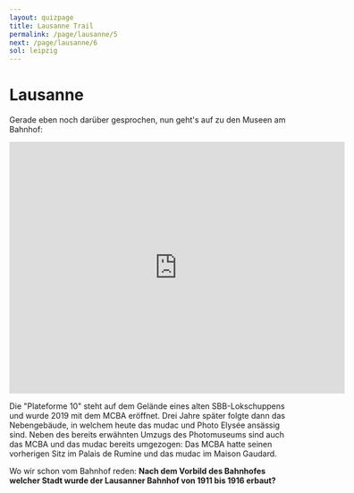 ```yaml
---
layout: quizpage
title: Lausanne Trail
permalink: /page/lausanne/5
next: /page/lausanne/6
sol: leipzig
---
```


# Lausanne

Gerade eben noch darüber gesprochen, nun geht's auf zu den Museen am Bahnhof:

<iframe src="https://www.google.com/maps/embed?pb=!1m18!1m12!1m3!1d3384.962255677515!2d6.624422633155965!3d46.51847799399394!2m3!1f0!2f0!3f0!3m2!1i1024!2i768!4f13.1!3m3!1m2!1s0x478c2fdfbfcfc14f%3A0x2a913a20f9edcb06!2sPLATEFORME%2010!5e0!3m2!1sen!2sch!4v1757050639514!5m2!1sen!2sch" width="600" height="450" style="border:0;" allowfullscreen="" loading="lazy" referrerpolicy="no-referrer-when-downgrade"></iframe>

Die "Plateforme 10" steht auf dem Gelände eines alten SBB-Lokschuppens und wurde 2019 mit dem MCBA eröffnet. Drei Jahre
später folgte dann das Nebengebäude, in welchem heute das mudac und Photo Elysée ansässig sind. Neben des bereits
erwähnten Umzugs des Photomuseums sind auch das MCBA und das mudac bereits umgezogen: Das MCBA hatte seinen vorherigen
Sitz im Palais de Rumine und das mudac im Maison Gaudard.

Wo wir schon vom Bahnhof reden: **Nach dem Vorbild des Bahnhofes welcher Stadt wurde der Lausanner Bahnhof von 1911 bis
1916 erbaut?**
